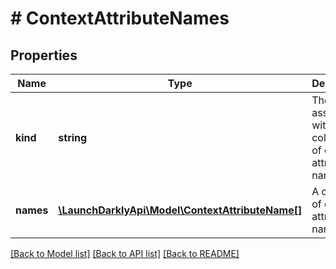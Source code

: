 # # ContextAttributeNames

## Properties

Name | Type | Description | Notes
------------ | ------------- | ------------- | -------------
**kind** | **string** | The kind associated with this collection of context attribute names. |
**names** | [**\LaunchDarklyApi\Model\ContextAttributeName[]**](ContextAttributeName.md) | A collection of context attribute names. |

[[Back to Model list]](../../README.md#models) [[Back to API list]](../../README.md#endpoints) [[Back to README]](../../README.md)
